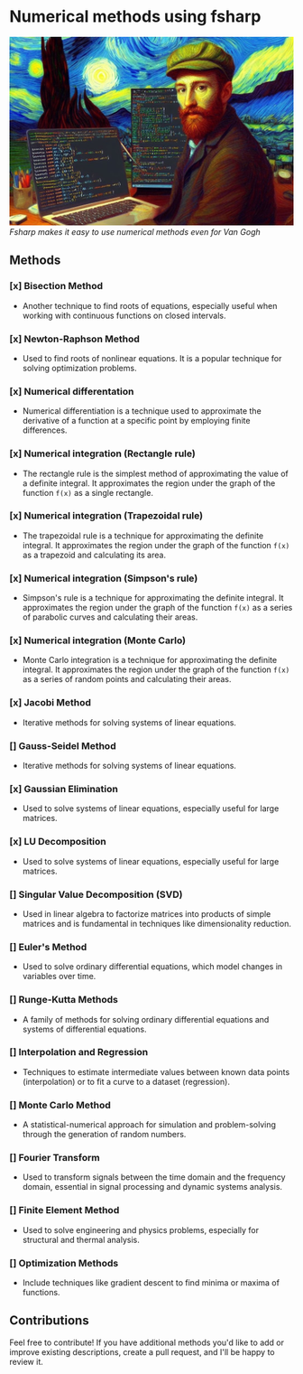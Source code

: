 # Numerical methods using fsharp

![VG using F#](./img/VG.jpeg)
_Fsharp makes it easy to use numerical methods even for Van Gogh_

## Methods

### [x] Bisection Method

- Another technique to find roots of equations, especially useful when working with continuous functions on closed intervals.

### [x] Newton-Raphson Method

- Used to find roots of nonlinear equations. It is a popular technique for solving optimization problems.

### [x] Numerical differentation

- Numerical differentiation is a technique used to approximate the derivative of a function at a specific point by employing finite differences. 

### [x] Numerical integration (Rectangle rule)

- The rectangle rule is the simplest method of approximating the value of a definite integral. It approximates the region under the graph of the function `f(x)` as a single rectangle.

### [x] Numerical integration (Trapezoidal rule)

- The trapezoidal rule is a technique for approximating the definite integral. It approximates the region under the graph of the function `f(x)` as a trapezoid and calculating its area.

### [x] Numerical integration (Simpson's rule)

- Simpson's rule is a technique for approximating the definite integral. It approximates the region under the graph of the function `f(x)` as a series of parabolic curves and calculating their areas.

### [x] Numerical integration (Monte Carlo)

- Monte Carlo integration is a technique for approximating the definite integral. It approximates the region under the graph of the function `f(x)` as a series of random points and calculating their areas.

### [x] Jacobi Method 

- Iterative methods for solving systems of linear equations.

### [] Gauss-Seidel Method

- Iterative methods for solving systems of linear equations.

### [x] Gaussian Elimination

- Used to solve systems of linear equations, especially useful for large matrices.

### [x] LU Decomposition

- Used to solve systems of linear equations, especially useful for large matrices.

### [] Singular Value Decomposition (SVD)

- Used in linear algebra to factorize matrices into products of simple matrices and is fundamental in techniques like dimensionality reduction.

### [] Euler's Method

- Used to solve ordinary differential equations, which model changes in variables over time.

### [] Runge-Kutta Methods

- A family of methods for solving ordinary differential equations and systems of differential equations.

### [] Interpolation and Regression

- Techniques to estimate intermediate values between known data points (interpolation) or to fit a curve to a dataset (regression).

### [] Monte Carlo Method

- A statistical-numerical approach for simulation and problem-solving through the generation of random numbers.

### [] Fourier Transform

- Used to transform signals between the time domain and the frequency domain, essential in signal processing and dynamic systems analysis.

### [] Finite Element Method

- Used to solve engineering and physics problems, especially for structural and thermal analysis.

### [] Optimization Methods

- Include techniques like gradient descent to find minima or maxima of functions.

## Contributions

Feel free to contribute! If you have additional methods you'd like to add or improve existing descriptions, create a pull request, and I'll be happy to review it.
